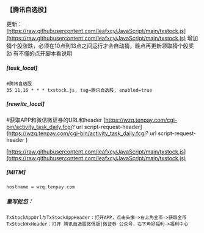 ### 【腾讯自选股】

更新：
[https://raw.githubusercontent.com/leafxcy/JavaScript/main/txstock.js](https://raw.githubusercontent.com/leafxcy/JavaScript/main/txstock.js)
增加猜个股涨跌，必须在10点到13点之间运行才会自动猜，晚点再更新领取猜个股奖励
有不懂的点开脚本看说明

##### [task_local]

```
#腾讯自选股
35 11,16 * * * txstock.js, tag=腾讯自选股, enabled=true
```



##### [rewrite_local]

#获取APP和微信微证券的URL和header
[https://wzq.tenpay.com/cgi-bin/activity_task_daily.fcgi? url script-request-header](https://wzq.tenpay.com/cgi-bin/activity_task_daily.fcgi? url script-request-header ) 

[https://raw.githubusercontent.com/leafxcy/JavaScript/main/txstock.js](https://raw.githubusercontent.com/leafxcy/JavaScript/main/txstock.js)

##### [MITM]

```
hostname = wzq.tenpay.com
```



##### 重写捉包：

```
TxStockAppUrl与TxStockAppHeader：打开APP，点击头像->右上角金币->获取金币
TxStockWxHeader：打开 腾讯自选股微信版|微证券 公众号，右下角好福利->福利中心
```


